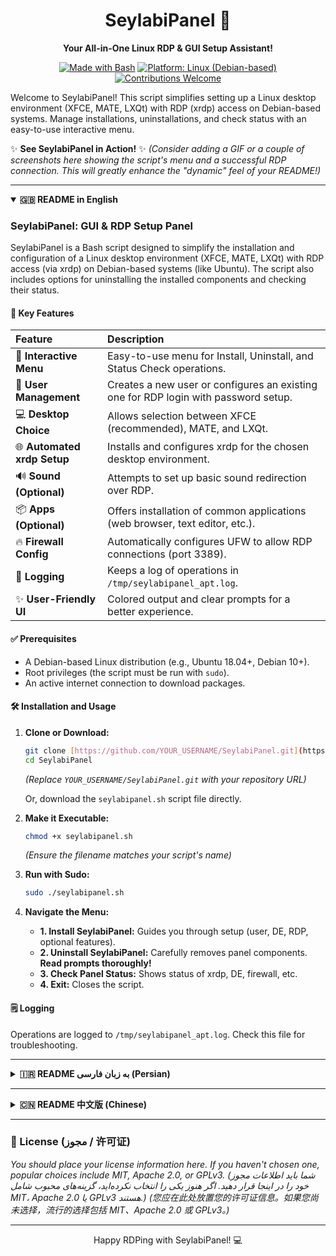 <div align="center">
 
  <h1>SeylabiPanel 🚀</h1>
  <p><strong>Your All-in-One Linux RDP & GUI Setup Assistant!</strong></p>
  <p>
    <a href="https://www.gnu.org/software/bash/" target="_blank"><img src="https://img.shields.io/badge/Made%20with-Bash-blue?style=for-the-badge&logo=gnu-bash" alt="Made with Bash"></a>
    <a href="#" target="_blank"><img src="https://img.shields.io/badge/Platform-Linux-green?style=for-the-badge&logo=linux" alt="Platform: Linux (Debian-based)"></a>
    <a href="https://github.com/YOUR_USERNAME/SeylabiPanel/issues" target="_blank"><img src="https://img.shields.io/badge/Contributions-welcome-brightgreen.svg?style=for-the-badge" alt="Contributions Welcome"></a>
    </p>
</div>

Welcome to SeylabiPanel! This script simplifies setting up a Linux desktop environment (XFCE, MATE, LXQt) with RDP (xrdp) access on Debian-based systems. Manage installations, uninstallations, and check status with an easy-to-use interactive menu.

✨ **See SeylabiPanel in Action!** ✨
*(Consider adding a GIF or a couple of screenshots here showing the script's menu and a successful RDP connection. This will greatly enhance the "dynamic" feel of your README!)*

---

<details open>
<summary><strong>🇬🇧 README in English</strong></summary>

### SeylabiPanel: GUI & RDP Setup Panel

SeylabiPanel is a Bash script designed to simplify the installation and configuration of a Linux desktop environment (XFCE, MATE, LXQt) with RDP access (via xrdp) on Debian-based systems (like Ubuntu). The script also includes options for uninstalling the installed components and checking their status.

#### 🌟 Key Features

| Feature                     | Description                                                                                                |
| :-------------------------- | :--------------------------------------------------------------------------------------------------------- |
| 🚀 **Interactive Menu** | Easy-to-use menu for Install, Uninstall, and Status Check operations.                                      |
| 👤 **User Management** | Creates a new user or configures an existing one for RDP login with password setup.                        |
| 💻 **Desktop Choice** | Allows selection between XFCE (recommended), MATE, and LXQt.                                               |
| 🌐 **Automated xrdp Setup** | Installs and configures xrdp for the chosen desktop environment.                                             |
| 🔊 **Sound (Optional)** | Attempts to set up basic sound redirection over RDP.                                                       |
| 📦 **Apps (Optional)** | Offers installation of common applications (web browser, text editor, etc.).                               |
| 🔥 **Firewall Config** | Automatically configures UFW to allow RDP connections (port 3389).                                         |
| 📝 **Logging** | Keeps a log of operations in `/tmp/seylabipanel_apt.log`.                                                  |
| ✨ **User-Friendly UI** | Colored output and clear prompts for a better experience.                                                  |

#### ✅ Prerequisites

* A Debian-based Linux distribution (e.g., Ubuntu 18.04+, Debian 10+).
* Root privileges (the script must be run with `sudo`).
* An active internet connection to download packages.

#### 🛠️ Installation and Usage

1.  **Clone or Download:**
    ```bash
    git clone [https://github.com/YOUR_USERNAME/SeylabiPanel.git](https://github.com/YOUR_USERNAME/SeylabiPanel.git)
    cd SeylabiPanel
    ```
    *(Replace `YOUR_USERNAME/SeylabiPanel.git` with your repository URL)*

    Or, download the `seylabipanel.sh` script file directly.

2.  **Make it Executable:**
    ```bash
    chmod +x seylabipanel.sh
    ```
    *(Ensure the filename matches your script's name)*

3.  **Run with Sudo:**
    ```bash
    sudo ./seylabipanel.sh
    ```

4.  **Navigate the Menu:**
    * **1. Install SeylabiPanel:** Guides you through setup (user, DE, RDP, optional features).
    * **2. Uninstall SeylabiPanel:** Carefully removes panel components. **Read prompts thoroughly!**
    * **3. Check Panel Status:** Shows status of xrdp, DE, firewall, etc.
    * **4. Exit:** Closes the script.

#### 🗒️ Logging
Operations are logged to `/tmp/seylabipanel_apt.log`. Check this file for troubleshooting.

</details>

---

<details>
<summary><strong>🇮🇷 README به زبان فارسی (Persian)</strong></summary>

### SeylabiPanel (فارسی) - پنل نصب محیط گرافیکی و RDP

SeylabiPanel یک اسکریپت Bash است که برای ساده‌سازی فرآیند نصب و پیکربندی محیط دسکتاپ لینوکس (XFCE، MATE، LXQt) به همراه دسترسی RDP (از طریق xrdp) بر روی سیستم‌های مبتنی بر دبیان (مانند اوبونتو) طراحی شده است. این اسکریپت همچنین شامل گزینه‌هایی برای حذف اجزای نصب‌شده و بررسی وضعیت آن‌ها می‌باشد.

#### 🌟 ویژگی‌های کلیدی

| ویژگی                     | توضیحات                                                                                                  |
| :-------------------------- | :------------------------------------------------------------------------------------------------------- |
| 🚀 **منوی تعاملی** | منوی کاربرپسند برای عملیات نصب، حذف و بررسی وضعیت.                                                        |
| 👤 **مدیریت کاربر** | ایجاد کاربر جدید یا پیکربندی کاربر موجود برای ورود با RDP و تنظیم رمز عبور.                              |
| 💻 **انتخاب محیط دسکتاپ** | امکان انتخاب بین XFCE (توصیه شده)، MATE و LXQt.                                                           |
| 🌐 **نصب خودکار xrdp** | نصب و پیکربندی xrdp برای محیط دسکتاپ انتخاب شده.                                                           |
| 🔊 **انتقال صدا (اختیاری)** | تلاش برای راه‌اندازی اولیه انتقال صدا از طریق RDP.                                                         |
| 📦 **برنامه‌های رایج (اختیاری)** | ارائه گزینه نصب برنامه‌های رایج (مرورگر وب، ویرایشگر متن و غیره).                                     |
| 🔥 **پیکربندی فایروال** | پیکربندی خودکار فایروال UFW برای اجازه دادن به اتصالات RDP (پورت 3389).                                   |
| 📝 **لاگ‌برداری** | ثبت گزارش عملیات در فایل `/tmp/seylabipanel_apt.log`.                                                      |
| ✨ **رابط کاربرپسند** | خروجی رنگی و راهنمایی‌های واضح برای تجربه کاربری بهتر.                                                      |

#### ✅ پیش‌نیازها

* یک توزیع لینوکس مبتنی بر دبیان (مثلاً اوبونتو 18.04 به بالا، دبیان 10 به بالا).
* دسترسی ریشه (root) (اسکریپت باید با `sudo` اجرا شود).
* اتصال اینترنت فعال برای دانلود بسته‌ها.

#### 🛠️ نصب و استفاده

1.  **کلون کردن یا دانلود:**
    ```bash
    git clone [https://github.com/YOUR_USERNAME/SeylabiPanel.git](https://github.com/YOUR_USERNAME/SeylabiPanel.git)
    cd SeylabiPanel
    ```
    *(آدرس `YOUR_USERNAME/SeylabiPanel.git` را با آدرس مخزن خود جایگزین کنید)*

    یا فایل اسکریپت `seylabipanel.sh` را مستقیماً دانلود کنید.

2.  **قابل اجرا کردن:**
    ```bash
    chmod +x seylabipanel.sh
    ```
    *(اطمینان حاصل کنید نام فایل صحیح است)*

3.  **اجرا با Sudo:**
    ```bash
    sudo ./seylabipanel.sh
    ```

4.  **استفاده از منو:**
    * **۱. نصب SeylabiPanel:** شما را در فرآیند راه‌اندازی (کاربر، محیط دسکتاپ، RDP، ویژگی‌های اختیاری) راهنمایی می‌کند.
    * **۲. حذف SeylabiPanel:** اجزای پنل را با احتیاط حذف می‌کند. **پیام‌ها را با دقت بخوانید!**
    * **۳. بررسی وضعیت پنل:** وضعیت xrdp، محیط دسکتاپ، فایروال و غیره را نشان می‌دهد.
    * **۴. خروج:** اسکریپت را می‌بندد.

#### 🗒️ لاگ‌برداری
عملیات در فایل `/tmp/seylabipanel_apt.log` ثبت می‌شوند. برای عیب‌یابی به این فایل مراجعه کنید.

</details>

---

<details>
<summary><strong>🇨🇳 README 中文版 (Chinese)</strong></summary>

### SeylabiPanel (简体中文) - GUI 与 RDP 安装面板

SeylabiPanel 是一个 Bash 脚本，旨在简化在基于 Debian 的系统（如 Ubuntu）上安装和配置 Linux 桌面环境（XFCE、MATE、LXQt）及 RDP 访问（通过 xrdp）的过程。该脚本还包括卸载已安装组件和检查其状态的选项。

#### 🌟 主要功能

| 功能              | 描述                                                                         |
| :---------------- | :--------------------------------------------------------------------------- |
| 🚀 **交互式菜单** | 易于使用的菜单，用于执行安装、卸载和状态检查操作。                                           |
| 👤 **用户管理** | 为 RDP 登录创建新用户或配置现有用户，并设置密码。                                            |
| 💻 **桌面选择** | 允许在 XFCE（推荐）、MATE 和 LXQt 之间进行选择。                                           |
| 🌐 **xrdp 自动设置** | 为所选桌面环境安装和配置 xrdp。                                                              |
| 🔊 **声音（可选）** | 尝试设置通过 RDP 的基本声音重定向。                                                          |
| 📦 **应用（可选）** | 提供安装常用应用程序（如 Web 浏览器、文本编辑器等）的选项。                                    |
| 🔥 **防火墙配置** | 自动配置 UFW 以允许 RDP 连接（端口 3389）。                                                |
| 📝 **日志记录** | 在 `/tmp/seylabipanel_apt.log` 文件中记录操作日志。                                        |
| ✨ **用户友好界面** | 彩色输出和清晰提示，提供更好的用户体验。                                                       |

#### ✅ 系统要求

* 基于 Debian 的 Linux 发行版（例如 Ubuntu 18.04+、Debian 10+）。
* Root 权限（脚本必须使用 `sudo` 运行）。
* 有效的互联网连接以下载软件包。

#### 🛠️ 安装和使用

1.  **克隆或下载：**
    ```bash
    git clone [https://github.com/YOUR_USERNAME/SeylabiPanel.git](https://github.com/YOUR_USERNAME/SeylabiPanel.git)
    cd SeylabiPanel
    ```
    *(请将 `YOUR_USERNAME/SeylabiPanel.git` 替换为您的仓库 URL)*

    或者，直接下载 `seylabipanel.sh` 脚本文件。

2.  **赋予执行权限：**
    ```bash
    chmod +x seylabipanel.sh
    ```
    *(确保文件名正确)*

3.  **使用 Sudo 运行：**
    ```bash
    sudo ./seylabipanel.sh
    ```

4.  **使用菜单导航：**
    * **1. 安装 SeylabiPanel：** 指导您完成设置过程（用户、桌面环境、RDP、可选功能）。
    * **2. 卸载 SeylabiPanel：** 谨慎地移除面板组件。**请仔细阅读提示！**
    * **3. 检查面板状态：** 显示 xrdp、桌面环境、防火墙等的状态。
    * **4. 退出：** 关闭脚本。

#### 🗒️ 日志记录
操作记录在 `/tmp/seylabipanel_apt.log` 文件中。如需故障排除，请检查此文件。

</details>

---

### 📜 License (مجوز / 许可证)

*You should place your license information here. If you haven't chosen one, popular choices include MIT, Apache 2.0, or GPLv3.*
*(شما باید اطلاعات مجوز خود را در اینجا قرار دهید. اگر هنوز یکی را انتخاب نکرده‌اید، گزینه‌های محبوب شامل MIT، Apache 2.0 یا GPLv3 هستند.)*
*(您应在此处放置您的许可证信息。如果您尚未选择，流行的选择包括 MIT、Apache 2.0 或 GPLv3。)*

---
<div align="center">
  <p>Happy RDPing with SeylabiPanel! 💻</p>
</div>
